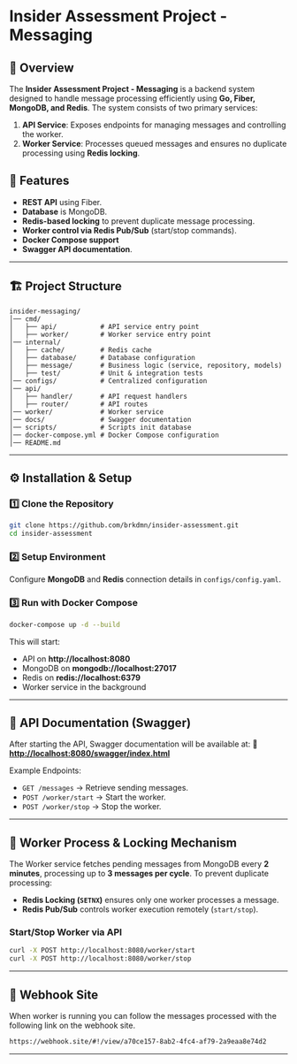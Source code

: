 # Insider Assessment Project - Messaging

## 📌 Overview
The **Insider Assessment Project - Messaging** is a backend system designed to handle message processing efficiently using **Go, Fiber, MongoDB, and Redis**. The system consists of two primary services:

1. **API Service**: Exposes endpoints for managing messages and controlling the worker.
2. **Worker Service**: Processes queued messages and ensures no duplicate processing using **Redis locking**.

## 🚀 Features
- **REST API** using Fiber.
- **Database** is MongoDB.
- **Redis-based locking** to prevent duplicate message processing.
- **Worker control via Redis Pub/Sub** (start/stop commands).
- **Docker Compose support**
- **Swagger API documentation**.

---

## 🏗️ Project Structure
```
insider-messaging/
│── cmd/
│   ├── api/           # API service entry point
│   ├── worker/        # Worker service entry point
│── internal/
│   ├── cache/         # Redis cache
│   ├── database/      # Database configuration
│   ├── message/       # Business logic (service, repository, models)
│   ├── test/          # Unit & integration tests
│── configs/           # Centralized configuration  
│── api/
│   ├── handler/       # API request handlers
│   ├── router/        # API routes
│── worker/            # Worker service
│── docs/              # Swagger documentation
│── scripts/           # Scripts init database
│── docker-compose.yml # Docker Compose configuration
│── README.md
```

---

## ⚙️ Installation & Setup
### **1️⃣ Clone the Repository**
```sh
git clone https://github.com/brkdmn/insider-assessment.git
cd insider-assessment
```

### **2️⃣ Setup Environment**
Configure **MongoDB** and **Redis** connection details in `configs/config.yaml`.

### **3️⃣ Run with Docker Compose**
```sh
docker-compose up -d --build
```
This will start:
- API on **http://localhost:8080**
- MongoDB on **mongodb://localhost:27017**
- Redis on **redis://localhost:6379**
- Worker service in the background

---

## 📝 API Documentation (Swagger)
After starting the API, Swagger documentation will be available at:
📌 **[http://localhost:8080/swagger/index.html](http://localhost:8080/swagger/index.html)**

Example Endpoints:
- `GET /messages` → Retrieve sending messages.
- `POST /worker/start` → Start the worker.
- `POST /worker/stop` → Stop the worker.

---

## 🔧 Worker Process & Locking Mechanism
The Worker service fetches pending messages from MongoDB every **2 minutes**, processing up to **3 messages per cycle**. To prevent duplicate processing:
- **Redis Locking (`SETNX`)** ensures only one worker processes a message.
- **Redis Pub/Sub** controls worker execution remotely (`start/stop`).

### **Start/Stop Worker via API**
```sh
curl -X POST http://localhost:8080/worker/start
curl -X POST http://localhost:8080/worker/stop
```

---

## 📝 Webhook Site
When worker is running you can follow the messages processed with the following link on the webhook site.
```sh
https://webhook.site/#!/view/a70ce157-8ab2-4fc4-af79-2a9eaa8e74d2
```

---



